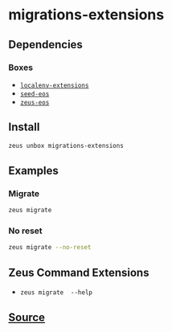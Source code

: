 
migrations-extensions 
====================




## Dependencies
### Boxes
* [`localenv-extensions`](localenv-extensions.md)
* [`seed-eos`](seed-eos.md)
* [`zeus-eos`](zeus-eos.md)




## Install
```bash
zeus unbox migrations-extensions
```
## Examples
### Migrate 
```bash
zeus migrate
```
### No reset 
```bash
zeus migrate --no-reset
```
## Zeus Command Extensions
* ```zeus migrate  --help```




## [Source](https://github.com/liquidapps-io/zeus-sdk/tree/master/boxes/groups/undefined/migrations-extensions)
